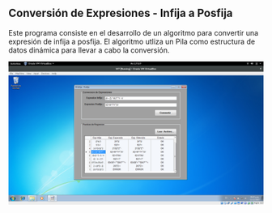 ## Conversión de Expresiones - Infija a Posfija

Este programa consiste en el desarrollo de un algoritmo para convertir una expresión de infija a posfija. El algoritmo utliza un Pila como estructura de datos dinámica para llevar a cabo la conversión.

![Alt text](./Screenshots/ce-inf-post.png)
